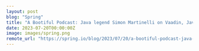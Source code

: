 ```yaml
---
layout: post
blog: "Spring"
title: "A Bootiful Podcast: Java legend Simon Martinelli on Vaadin, JavaOOQ, and so more "
date: 2023-07-20T00:00:00Z
image: images/spring.png
remote_url: "https://spring.io/blog/2023/07/20/a-bootiful-podcast-java-legend-simon-martinelli-on-vaadin-javaooq-and-so"
---
```

